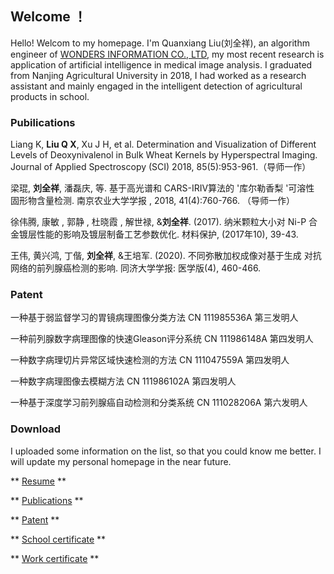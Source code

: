 ## Welcome ！

Hello! Welcom to my homepage. I'm Quanxiang Liu(刘全祥), an algorithm engineer of [WONDERS INFORMATION CO., LTD](https://www.wondersgroup.com/), my most recent research is application of artificial intelligence in medical image analysis. I graduated from Nanjing Agricultural University in 2018, I had worked as a research assistant and mainly engaged in the intelligent detection of agricultural products in school. 

### Pubilications

Liang K, **Liu Q X**, Xu J H, et al. Determination and Visualization of Different Levels of Deoxynivalenol in Bulk Wheat Kernels by Hyperspectral Imaging. Journal of Applied Spectroscopy (SCI) 2018, 85(5):953-961.（导师一作）

梁琨, **刘全祥**, 潘磊庆, 等. 基于高光谱和 CARS-IRIV算法的 '库尔勒香梨 '可溶性
固形物含量检测. 南京农业大学学报 , 2018, 41(4):760-766. （导师一作）

徐伟腾, 康敏 , 郭静 , 杜晓霞 , 解世禄, &**刘全祥**. (2017). 纳米颗粒大小对 Ni-P 合金镀层性能的影响及镀层制备工艺参数优化. 材料保护, (2017年10), 39-43.

王伟, 黄兴鸿, 丁偕, **刘全祥**, &王培军. (2020). 不同弥散加权成像对基于生成
对抗网络的前列腺癌检测的影响. 同济大学学报: 医学版(4), 460-466.

### Patent

一种基于弱监督学习的胃镜病理图像分类方法 CN 111985536A 第三发明人

一种前列腺数字病理图像的快速Gleason评分系统 CN 111986148A 第四发明人

一种数字病理切片异常区域快速检测的方法 CN 111047559A 第四发明人

一种数字病理图像去模糊方法 CN 111986102A 第四发明人

一种基于深度学习前列腺癌自动检测和分类系统 CN 111028206A 第六发明人

### Download 

I uploaded some information on the list, so that you could know me better. I will update my personal homepage in the near future.

** [Resume](https://share.weiyun.com/WSshIXug) **

** [Publications](https://share.weiyun.com/7N7WDj5O) **

** [Patent](https://share.weiyun.com/91md6Evo) **

** [School certificate](https://share.weiyun.com/IpS3oR12) ** 

** [Work certificate](https://share.weiyun.com/z9w8DdE6) ** 
